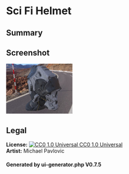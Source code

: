 # Sci Fi Helmet

## Summary

 

## Screenshot

![screenshot](screenshot/screenshot.jpg)

## Legal

**License:** [![CC0 1.0 Universal](https://licensebuttons.net/p/zero/1.0/88x31.png) CC0 1.0 Universal](https://creativecommons.org/publicdomain/zero/1.0/legalcode)<br>**Artist:** Michael Pavlovic

#### Generated by ui-generator.php V0.7.5